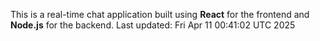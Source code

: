 This is a real-time chat application built using **React** for the frontend and **Node.js** for the backend.
Last updated: Fri Apr 11 00:41:02 UTC 2025
